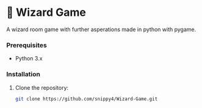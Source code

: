 # 🧙 Wizard Game

A wizard room game with further asperations made in python with pygame.

### Prerequisites
- Python 3.x

### Installation
1. Clone the repository:
   ```bash
   git clone https://github.com/snippy4/Wizard-Game.git
   ```
